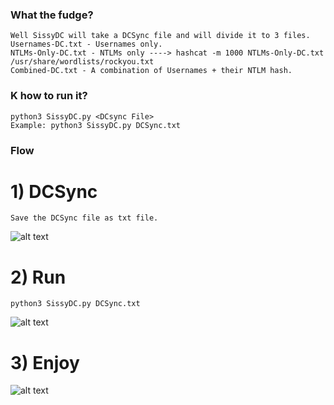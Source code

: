 ### What the fudge?
```
Well SissyDC will take a DCSync file and will divide it to 3 files.
Usernames-DC.txt - Usernames only.
NTLMs-Only-DC.txt - NTLMs only ----> hashcat -m 1000 NTLMs-Only-DC.txt /usr/share/wordlists/rockyou.txt
Combined-DC.txt - A combination of Usernames + their NTLM hash.
```

### K how to run it?
```
python3 SissyDC.py <DCsync File>
Example: python3 SissyDC.py DCSync.txt
```

### Flow
# 1) DCSync
```
Save the DCSync file as txt file.
```
![alt text](https://github.com/[username]/[reponame]/blob/[branch]/image.jpg?raw=true)
# 2) Run
```
python3 SissyDC.py DCSync.txt
```
![alt text](https://github.com/[username]/[reponame]/blob/[branch]/image.jpg?raw=true)
# 3) Enjoy
![alt text](https://github.com/[username]/[reponame]/blob/[branch]/image.jpg?raw=true)
